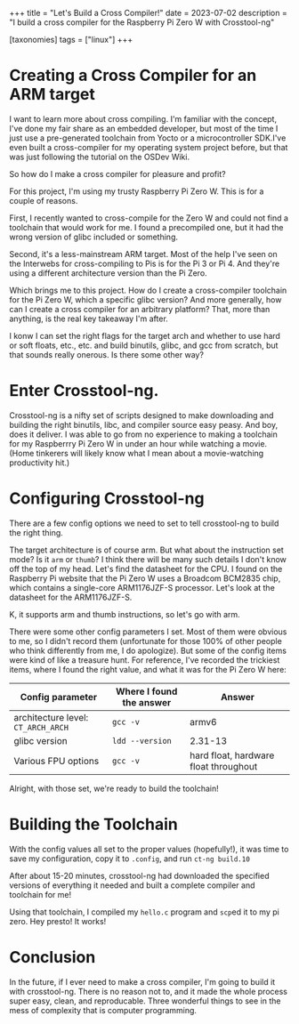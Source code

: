 +++
title = "Let's Build a Cross Compiler!"
date = 2023-07-02
description = "I build a cross compiler for the Raspberry Pi Zero W with Crosstool-ng"

[taxonomies]
tags = ["linux"]
+++

# Creating a Cross Compiler for an ARM target
I want to learn more about cross compiling. I'm familiar with the concept, 
I've done my fair share as an embedded developer, but most of the time I just use 
a pre-generated toolchain from Yocto or a microcontroller SDK.I've even built a 
cross-compiler for my operating system project before, but that was just following 
the tutorial on the OSDev Wiki.

So how do I make a cross compiler for pleasure and profit?

For this project, I'm using my trusty Raspberry Pi Zero W. This is for a couple of reasons.

First, I recently wanted to cross-compile for the Zero W and could not find a toolchain
that would work for me. I found a precompiled one, but it had the wrong version
of glibc included or something. 

Second, it's a less-mainstream ARM target. Most of the help I've seen on the Interwebs
for cross-compiling to Pis is for the Pi 3 or Pi 4. And they're using a different
architecture version than the Pi Zero.

Which brings me to this project. How do I create a cross-compiler toolchain for the
Pi Zero W, which a specific glibc version? And more generally, how can I create
a cross compiler for an arbitrary platform? That, more than anything, is the real
key takeaway I'm after.

I konw I can set the right flags for the target arch and whether to use hard or 
soft floats, etc., etc. and build binutils, glibc, and gcc from scratch, but that
sounds really onerous. Is there some other way?

# Enter Crosstool-ng.

Crosstool-ng is a nifty set of scripts designed to make downloading and building 
the right binutils, libc, and compiler source easy peasy. And boy, does it deliver. 
I was able to go from no experience to making a toolchain for my Raspberrry Pi 
Zero W in under an hour while watching a movie. (Home tinkerers will likely know
what I mean about a movie-watching productivity hit.)

# Configuring Crosstool-ng
There are a few config options we need to set to tell crosstool-ng to build the right thing.

The target architecture is of course arm. But what about the instruction set mode? 
Is it `arm` or `thumb`? I think there will be many such details I don't know off 
the top of my head. Let's find the datasheet for the CPU.  I found on the Raspberry Pi 
website that the Pi Zero W uses a Broadcom BCM2835 chip, which contains a 
single-core ARM1176JZF-S processor. Let's look at the datasheet for the ARM1176JZF-S.

K, it supports arm and thumb instructions, so let's go with arm.

There were some other config parameters I set. Most of them were obvious to me,
so I didn't record them (unfortunate for those 100% of other people who think 
differently from me, I do apologize). But some of the config items were kind of
like a treasure hunt. For reference, I've recorded the trickiest items, where I found
the right value, and what it was for the Pi Zero W here:

| Config parameter | Where I found the answer | Answer |
--------------------------------|------------------------|---------------
| architecture level: `CT_ARCH_ARCH` | `gcc -v` | armv6 |
| glibc version | `ldd --version` | 2.31-13 |
| Various FPU options | `gcc -v` | hard float, hardware float throughout |

Alright, with those set, we're ready to build the toolchain!

# Building the Toolchain

With the config values all set to the proper values (hopefully!),  it was time to 
save my configuration, copy it to `.config`, and run `ct-ng build.10`

After about 15-20 minutes, crosstool-ng had downloaded the specified versions of 
everything it needed and built a complete compiler and toolchain for me!

Using that toolchain, I compiled my `hello.c` program and `scp`ed it to my pi zero. 
Hey presto! It works!

# Conclusion

In the future, if I ever need to make a cross compiler, I'm going to build it with
crosstool-ng. There is no reason not to, and it made the whole process super easy,
clean, and reproducable. Three wonderful things to see in the mess of complexity
that is computer programming.
